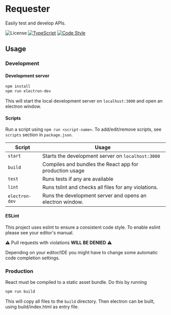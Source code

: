 # Requester

Easily test and develop APIs.

![License](https://img.shields.io/badge/license-MIT-green)
[![TypeScript](https://img.shields.io/badge/%3C%2F%3E-TypeScript-blue)](https://www.typescriptlang.org/) 
[![Code Style](https://badgen.net/badge/code%20style/airbnb/ff5a5f?icon=airbnb)](https://github.com/airbnb/javascript)

## Usage

### Development

#### Development server
```bash
npm install
npm run electron-dev
```
This will start the local development server on `localhost:3000` and open an electron window.

#### Scripts

Run a script using `npm run <script-name>`. To add/edit/remove scripts, see `scripts` section in `package.json`.

| Script | Usage |
| --- | --- |
|`start`|Starts the development server on `localhost:3000`|
|`build`|Compiles and bundles the React app for production usage|
|`test`|Runs tests if any are available|
|`lint`|Runs tslint and checks all files for any violations.|
|`electron-dev`|Runs the development server and opens an electron window.|

#### ESLint
This project uses eslint to ensure a consistent code style.
To enable eslint please see your editor's manual.

⚠ Pull requests with violations **WILL BE DENIED** ⚠

Depending on your editor/IDE you might have to change some automatic code completion settings.

### Production
React must be compiled to a static asset bundle. Do this by running
```bash
npm run build
```
This will copy all files to the `build` directory. Then electron can be built, using build/index.html as entry file.
